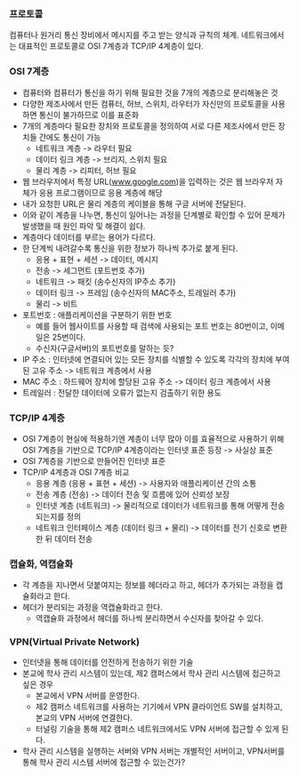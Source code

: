 ### 프로토콜
컴퓨터나 원거리 통신 장비에서 메시지를 주고 받는 양식과 규칙의 체계. 
네트워크에서는 대표적인 프로토콜로 OSI 7계층과 TCP/IP 4계층이 있다.

### OSI 7계층
- 컴퓨터와 컴퓨터가 통신을 하기 위해 필요한 것을 7개의 계층으로 분리해놓은 것
- 다양한 제조사에서 만든 컴퓨터, 허브, 스위치, 라우터가 자신만의 프로토콜을 사용하면 통신이 불가하므로 이를 표준화
- 7개의 계층마다 필요한 장치와 프로토콜을 정의하여 서로 다른 제조사에서 만든 장치들 간에도 통신이 가능
  - 네트워크 계층 -> 라우터 필요
  - 데이터 링크 계층 -> 브리지, 스위치 필요
  - 물리 계층 -> 리피터, 허브 필요
- 웹 브라우저에서 특정 URL(www.google.com)을 입력하는 것은 웹 브라우저 자체가 응용 프로그램이므로 응용 계층에 해당
- 내가 요청한 URL은 물리 계층의 케이블을 통해 구글 서버에 전달된다.
- 이와 같이 계층을 나누면, 통신이 일어나는 과정을 단계별로 확인할 수 있어 문제가 발생했을 때 원인 파악 및 해결이 쉽다.
- 계층마다 데이터를 부르는 용어가 다르다.
- 한 단계씩 내려갈수록 통신을 위한 정보가 하나씩 추가로 붙게 된다.
  - 응용 + 표현 + 세션 -> 데이터, 메시지
  - 전송 -> 세그먼트 (포트번호 추가)
  - 네트워크 -> 패킷 (송수신자의 IP주소 추가)
  - 데이터 링크 -> 프레임 (송수신자의 MAC주소, 트레일러 추가)
  - 물리 -> 비트
- 포트번호 : 애플리케이션을 구분하기 위한 번호
  - 예를 들어 웹사이트를 사용할 때 검색에 사용되는 포트 번호는 80번이고, 이메일은 25번이다.
  - 수신자(구글서버)의 포트번호를 말하는 듯?
- IP 주소 : 인터넷에 연결되어 있는 모든 장치를 식별할 수 있도록 각각의 장치에 부여된 고유 주소 -> 네트워크 계층에서 사용
- MAC 주소 : 하드웨어 장치에 할당된 고유 주소 -> 데이터 링크 계층에서 사용
- 트레일러 : 전달한 데이터에 오류가 없는지 검출하기 위한 용도

### TCP/IP 4계층
- OSI 7계층이 현실에 적용하기엔 계층이 너무 많아 이를 효율적으로 사용하기 위해 OSI 7계층을 기반으로 TCP/IP 4계층이라는 인터넷 표준 등장 -> 사실상 표준
- OSI 7계층을 기반으로 만들어진 인터넷 표준
- TCP/IP 4계층과 OSI 7계층 비교
  - 응용 계층 (응용 + 표현 + 세션) -> 사용자와 애플리케이션 간의 소통
  - 전송 계층 (전송) -> 데이터 전송 및 흐름에 있어 신뢰성 보장
  - 인터넷 계층 (네트워크) -> 물리적으로 데이터가 네트워크를 통해 어떻게 전송되는지를 정의
  - 네트워크 인터페이스 계층 (데이터 링크 + 물리) -> 데이터를 전기 신호로 변환한 뒤 데이터 전송

### 캡슐화, 역캡슐화
- 각 계층을 지나면서 덧붙여지는 정보를 헤더라고 하고, 헤더가 추가되는 과정을 캡슐화라고 한다.
- 헤더가 분리되는 과정을 역캡슐화라고 한다.
  - 역캡슐화 과정에서 헤더를 하나씩 분리하면서 수신자를 찾아갈 수 있다.

### VPN(Virtual Private Network)
- 인터넷을 통해 데이터를 안전하게 전송하기 위한 기술
- 본교에 학사 관리 시스템이 있는데, 제2 캠퍼스에서 학사 관리 시스템에 접근하고 싶은 경우
  - 본교에서 VPN 서버를 운영한다.
  - 제2 캠퍼스 네트워크를 사용하는 기기에서 VPN 클라이언트 SW를 설치하고, 본교의 VPN 서버에 연결한다.
  - 터널링 기술을 통해 제2 캠퍼스 네트워크에서도 VPN 서버에 접근할 수 있게 된다.
- 학사 관리 시스템을 실행하는 서버와 VPN 서버는 개별적인 서버이고, VPN서버를 통해 학사 관리 시스템 서버에 접근할 수 있는건가?
